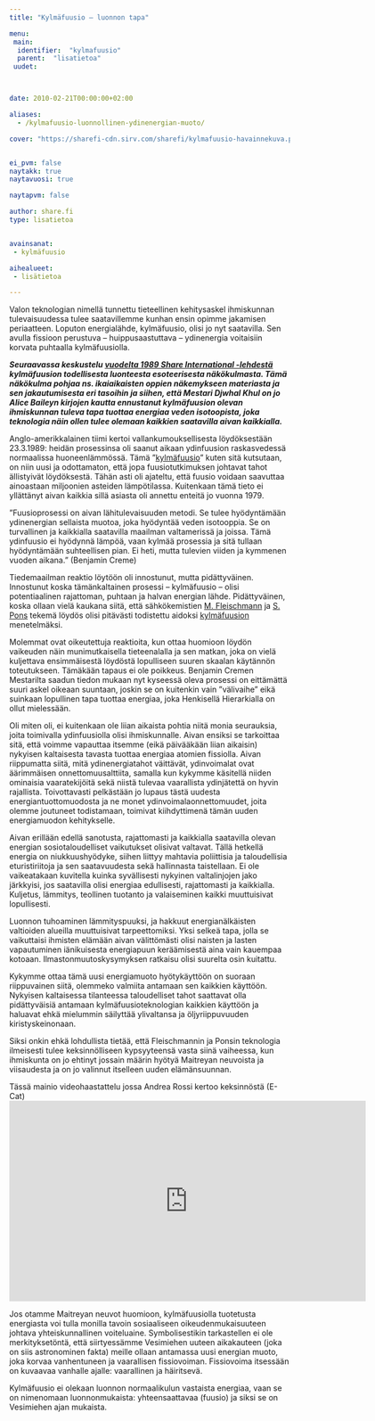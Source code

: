 ```yaml
---
title: "Kylmäfuusio – luonnon tapa"

menu:
 main:
  identifier:  "kylmafuusio"
  parent:  "lisatietoa"
 uudet:



date: 2010-02-21T00:00:00+02:00

aliases:
  - /kylmafuusio-luonnollinen-ydinenergian-muoto/

cover: "https://sharefi-cdn.sirv.com/sharefi/kylmafuusio-havainnekuva.png"


ei_pvm: false
naytakk: true
naytavuosi: true

naytapvm: false

author: share.fi
type: lisatietoa


avainsanat:
 - kylmäfuusio

aihealueet:
 - lisätietoa

---
```


<p class="alustus">Valon teknologian nimellä tunnettu tieteellinen kehitysaskel ihmiskunnan tulevaisuudessa tulee saatavillemme kunhan ensin opimme jakamisen periaatteen. Loputon energialähde, kylmäfuusio, olisi jo nyt saatavilla. Sen avulla fissioon perustuva – huippusaastuttava – ydinenergia voitaisiin korvata puhtaalla kylmäfuusiolla.</p>



<p><strong><em>Seuraavassa keskustelu <a href="http://www.share-international.org/archives/environmental/en_fusion.htm"  target="_blank" class="external" rel="nofollow noopener">vuodelta 1989 Share International -lehdestä</a> kylmäfuusion todellisesta luonteesta esoteerisesta näkökulmasta. Tämä näkökulma pohjaa ns. ikaiaikaisten oppien näkemykseen materiasta ja sen jakautumisesta eri tasoihin ja siihen, että Mestari Djwhal Khul on jo Alice Baileyn kirjojen kautta ennustanut kylmäfuusion olevan ihmiskunnan tuleva tapa tuottaa energiaa veden isotoopista, joka teknologia näin ollen tulee olemaan kaikkien saatavilla aivan kaikkialla.</em></strong></p>
<p>Anglo-amerikkalainen tiimi kertoi vallankumouksellisesta löydöksestään 23.3.1989: heidän prosessinsa oli saanut aikaan ydinfuusion raskasvedessä normaalissa huoneenlämmössä. Tämä &#8221;<a title="Suomenkielinen kylmäfuusiosivusto" href="http://kylmafuusio.fi/"  target="_blank" class="external" rel="nofollow noopener">kylmäfuusio</a>&#8221; kuten sitä kutsutaan, on niin uusi ja odottamaton, että jopa fuusiotutkimuksen johtavat tahot ällistyivät löydöksestä. Tähän asti oli ajateltu, että fuusio voidaan saavuttaa ainoastaan miljoonien asteiden lämpötilassa. Kuitenkaan tämä tieto ei yllättänyt aivan kaikkia sillä asiasta oli annettu enteitä jo vuonna 1979.</p>
<p>&#8221;Fuusioprosessi on aivan lähitulevaisuuden metodi. Se tulee hyödyntämään ydinenergian sellaista muotoa, joka hyödyntää veden isotooppia. Se on turvallinen ja kaikkialla saatavilla maailman valtamerissä ja joissa. Tämä ydinfuusio ei hyödynnä lämpöä, vaan kylmää prosessia ja sitä tullaan hyödyntämään suhteellisen pian. Ei heti, mutta tulevien viiden ja kymmenen vuoden aikana.&#8221; (Benjamin Creme)</p>
<p>Tiedemaailman reaktio löytöön oli innostunut, mutta pidättyväinen. Innostunut koska tämänkaltainen prosessi – kylmäfuusio – olisi potentiaalinen rajattoman, puhtaan ja halvan energian lähde. Pidättyväinen, koska ollaan vielä kaukana siitä, että sähkökemistien <a title="Martin Fleischmann" href="https://en.wikipedia.org/wiki/Martin_Fleischmann"  target="_blank" class="external" rel="nofollow noopener">M. Fleischmann</a> ja <a title="Stanley Pons" href="https://en.wikipedia.org/wiki/Stanley_Pons"  target="_blank" class="external" rel="nofollow noopener">S. Pons</a> tekemä löydös olisi pitävästi todistettu aidoksi <a title="Kylmäfuusio" href="https://fi.wikipedia.org/wiki/Kylm%C3%A4fuusio"  target="_blank" class="external" rel="nofollow noopener">kylmäfuusion</a> menetelmäksi.</p>
<p>Molemmat ovat oikeutettuja reaktioita, kun ottaa huomioon löydön vaikeuden näin munimutkaisella tieteenalalla ja sen matkan, joka on vielä kuljettava ensimmäisestä löydöstä lopulliseen suuren skaalan käytännön toteutukseen. Tämäkään tapaus ei ole poikkeus. Benjamin Cremen Mestarilta saadun tiedon mukaan nyt kyseessä oleva prosessi on eittämättä suuri askel oikeaan suuntaan, joskin se on kuitenkin vain &#8221;välivaihe&#8221; eikä suinkaan lopullinen tapa tuottaa energiaa, joka Henkisellä Hierarkialla on ollut mielessään.</p>
<p>Oli miten oli, ei kuitenkaan ole liian aikaista pohtia niitä monia seurauksia, joita toimivalla ydinfuusiolla olisi ihmiskunnalle. Aivan ensiksi se tarkoittaa sitä, että voimme vapauttaa itsemme (eikä päivääkään liian aikaisin) nykyisen kaltaisesta tavasta tuottaa energiaa atomien fissiolla. Aivan riippumatta siitä, mitä ydinenergiatahot väittävät, ydinvoimalat ovat äärimmäisen onnettomuusalttiita, samalla kun kykymme käsitellä niiden ominaisia vaaratekijöitä sekä niistä tulevaa vaarallista ydinjätettä on hyvin rajallista. Toivottavasti pelkästään jo lupaus tästä uudesta energiantuottomuodosta ja ne monet ydinvoimalaonnettomuudet, joita olemme joutuneet todistamaan, toimivat kiihdyttimenä tämän uuden energiamuodon kehitykselle.</p>
<p>Aivan erillään edellä sanotusta, rajattomasti ja kaikkialla saatavilla olevan energian sosiotaloudelliset vaikutukset olisivat valtavat. Tällä hetkellä energia on niukkuushyödyke, siihen liittyy mahtavia poliittisia ja taloudellisia eturistiriitoja ja sen saatavuudesta sekä hallinnasta taistellaan. Ei ole vaikeatakaan kuvitella kuinka syvällisesti nykyinen valtalinjojen jako järkkyisi, jos saatavilla olisi energiaa edullisesti, rajattomasti ja kaikkialla. Kuljetus, lämmitys, teollinen tuotanto ja valaiseminen kaikki muuttuisivat lopullisesti.</p>
<p>Luonnon tuhoaminen lämmityspuuksi, ja hakkuut energianälkäisten valtioiden alueilla muuttuisivat tarpeettomiksi. Yksi selkeä tapa, jolla se vaikuttaisi ihmisten elämään aivan välittömästi olisi naisten ja lasten vapautuminen iänikuisesta energiapuun keräämisestä aina vain kauempaa kotoaan. Ilmastonmuutoskysymyksen ratkaisu olisi suurelta osin kuitattu.</p>
<p>Kykymme ottaa tämä uusi energiamuoto hyötykäyttöön on suoraan riippuvainen siitä, olemmeko valmiita antamaan sen kaikkien käyttöön. Nykyisen kaltaisessa tilanteessa taloudelliset tahot saattavat olla pidättyväisiä antamaan kylmäfuusioteknologian kaikkien käyttöön ja haluavat ehkä mielummin säilyttää ylivaltansa ja öljyriippuvuuden kiristyskeinonaan.</p>
<p>Siksi onkin ehkä lohdullista tietää, että Fleischmannin ja Ponsin teknologia ilmeisesti tulee keksinnölliseen kypsyyteensä vasta siinä vaiheessa, kun ihmiskunta on jo ehtinyt jossain määrin hyötyä Maitreyan neuvoista ja viisaudesta ja on jo valinnut itselleen uuden elämänsuunnan.</p>
<p>Tässä mainio videohaastattelu jossa Andrea Rossi kertoo keksinnöstä (E-Cat)<br />
<iframe src="https://www.youtube.com/embed/BGGwfKJ6exU?rel=0" height="360" width="640" allowfullscreen="" frameborder="0"></iframe></p>
<p>Jos otamme Maitreyan neuvot huomioon, kylmäfuusiolla tuotetusta energiasta voi tulla monilla tavoin sosiaaliseen oikeudenmukaisuuteen johtava yhteiskunnallinen voiteluaine. Symbolisestikin tarkastellen ei ole merkityksetöntä, että siirtyessämme Vesimiehen uuteen aikakauteen (joka on siis astronominen fakta) meille ollaan antamassa uusi energian muoto, joka korvaa vanhentuneen ja vaarallisen fissiovoiman. Fissiovoima itsessään on kuvaavaa vanhalle ajalle: vaarallinen ja häiritsevä.</p>
<p>Kylmäfuusio ei olekaan luonnon normaalikulun vastaista energiaa, vaan se on nimenomaan luonnonmukaista: yhteensaattavaa (fuusio) ja siksi se on Vesimiehen ajan mukaista.</p>